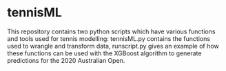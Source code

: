 # tennisML

This repository contains two python scripts which have various functions and tools used for tennis modelling: tennisML.py contains the functions used to wrangle and transform data, runscript.py gives an example of how these functions can be used with the XGBoost algorithm to generate predictions for the 2020 Australian Open.

